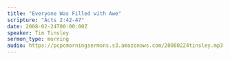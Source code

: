```yaml
---
title: "Everyone Was Filled with Awe"
scripture: "Acts 2:42-47"
date: 2008-02-24T00:00:00Z
speaker: Tim Tinsley
sermon_type: morning
audio: https://pcpcmorningsermons.s3.amazonaws.com/20080224tinsley.mp3 
---
```



